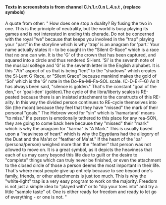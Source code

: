 #
#### Texts in screenshots is from channel C.h.1.r.0.n L.4.s.t , (replace symbols)

A quote from other: " 
How does one stop a duality? By fusing the two in one. This is the principle of neutrality, but the world is busy playing its games and is not interested in ending this cherade. Do not be concerned with the royal "we" because that keeps you involved in the "trap" playing your "part" in the storyline which is why 'trap' is an anagram for 'part.' Your name actually states it - to be caught in the "Silent G-Race" which is a race that no one can win. It is the 'G' of the crown that has been captured, and squared into a circle and thus rendered Si-lent. 'Si' is the seventh note of the musical solfege and 'G' is the seventh letter in the English alphabet. It is this "7th" aspect of us that is being "lent" to the "shadows" which creates the Si-Lent G-Race, or "Silent Grace" because mankind makes the gold of 'Sol' which is the 'G' note in the Do-Re-Mi-Fa-SOL scale. (C-D-E-F-G) As it has always been said, "silence is golden." That's the constant "goal of the den," or 'goal-den' (golden).The cycle of the libra/liberty scales is RE-peated because there is an insisted attachment to the constructs of this RE-ality. In this way the divided person continues to RE-cycle themselves into Sin (the moon) because they feel that they have "missed" the mark of their personal "goals." The Hebrew word for "sin" which is 'hamartanó' means "to miss." If a person is emotionally tethered to this place for any rea-SON, they are going to come back here because they "missed" their "mark" which is why the anagram for "karma" is "A Mark." This is usually based upon a "heaviness of heart" which is why the Egyptians had the allegory of the Duat and the Ma'at or "feather of Ma'at." If the heart of the 'ba' (persona/person) weighed more than the "feather" that person was not allowed to move on. It is a great symbol, as it depicts the heaviness that each of us may carry beyond this life due to guilt or the desire to "complete" things which can truly never be finished, or even the attachment to the closed circle of those a person deems the most important in their life. That's where most people give up entirely because to see beyond one's family, friends, or other attachments is just too much. This is why the "white-light" trap is a very easy program to work on the majority. Freedom is not just a simple idea to "played with" or to "dip your toes into" and try a little "sample taste" of. One is either ready for freedom and ready to let go of everything - or one is not.
"
